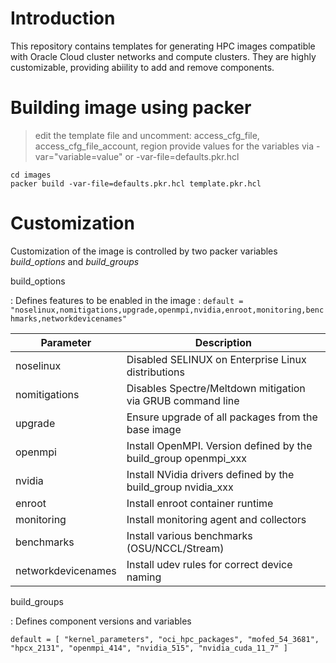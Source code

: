 
# Introduction
This repository contains templates for generating HPC images compatible with Oracle Cloud cluster networks and compute clusters.
They are highly customizable, providing abiility to add and remove components.
# Building image using packer

> edit the template file and uncomment: access_cfg_file, access_cfg_file_account, region
> provide values for the variables via -var="variable=value" or -var-file=defaults.pkr.hcl 

```
cd images
packer build -var-file=defaults.pkr.hcl template.pkr.hcl
```
# Customization
Customization of the image is controlled by two packer variables *build_options* and *build_groups*

build_options

: Defines features to be enabled in the image
: `default = "noselinux,nomitigations,upgrade,openmpi,nvidia,enroot,monitoring,benchmarks,networkdevicenames"`

| Parameter | Description |
| ----------- | ----------- |
| noselinux | Disabled SELINUX on Enterprise Linux distributions |
| nomitigations | Disables Spectre/Meltdown mitigation via GRUB command line |
| upgrade | Ensure upgrade of all packages from the base image |
| openmpi | Install OpenMPI. Version defined by the build_group openmpi_xxx |
| nvidia | Install NVidia drivers defined by the build_group nvidia_xxx |
| enroot | Install enroot container runtime |
| monitoring | Install monitoring agent and collectors |
| benchmarks | Install various benchmarks (OSU/NCCL/Stream) |
| networkdevicenames | Install udev rules for correct device naming |

build_groups

: Defines component versions and variables

`default = [ "kernel_parameters", "oci_hpc_packages", "mofed_54_3681", "hpcx_2131", "openmpi_414", "nvidia_515", "nvidia_cuda_11_7" ]`

